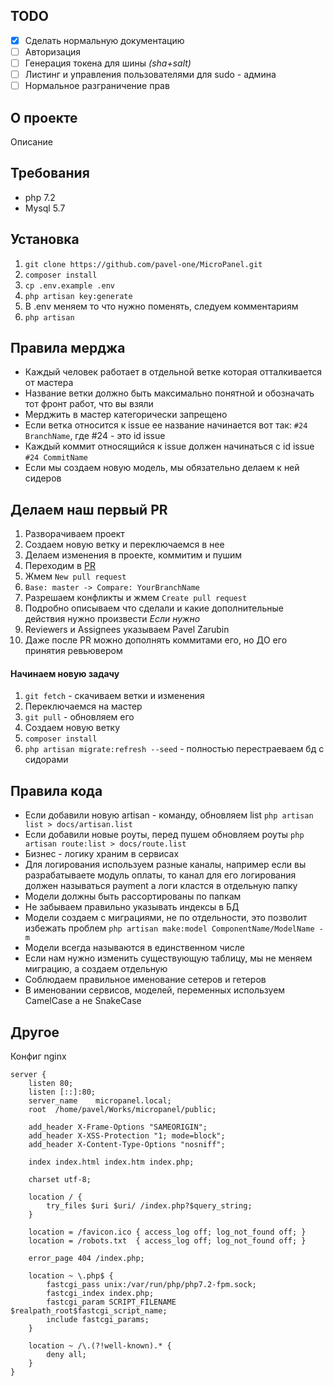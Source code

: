 ## TODO
- [x] Сделать нормальную документацию
- [ ] Авторизация
- [ ] Генерация токена для шины *(sha+salt)*
- [ ] Листинг и управления пользователями для sudo - админа
- [ ] Нормальное разграничение прав

## О проекте
Описание

## Требования
- php 7.2
- Mysql 5.7

## Установка

1. `git clone https://github.com/pavel-one/MicroPanel.git`
1. `composer install`
1. `cp .env.example .env`
1. `php artisan key:generate`
1. В .env меняем то что нужно поменять, следуем комментариям
1. `php artisan `

## Правила мерджа

- Каждый человек работает в отдельной ветке которая отталкивается от мастера
- Название ветки должно быть максимально понятной и обозначать тот фронт работ, что вы взяли
- Мерджить в мастер категорически запрещено
- Если ветка относится к issue ее название начинается вот так: `#24 BranchName`, где #24 - это id issue
- Каждый коммит относящийся к issue должен начинаться с id issue `#24 CommitName`
- Если мы создаем новую модель, мы обязательно делаем к ней сидеров

## Делаем наш первый PR

1. Разворачиваем проект
1. Создаем новую ветку и переключаемся в нее
1. Делаем изменения в проекте, коммитим и пушим
1. Переходим в [PR](https://github.com/pavel-one/MicroPanel/pulls)
1. Жмем `New pull request`
1. `Base: master -> Compare: YourBranchName`
1. Разрешаем конфликты и жмем `Create pull request`
1. Подробно описываем что сделали и какие дополнительные действия нужно произвести *Если нужно*
1. Reviewers и Assignees указываем Pavel Zarubin
1. Даже после PR можно дополнять коммитами его, но ДО его принятия ревьювером

#### Начинаем новую задачу
1. `git fetch` - скачиваем ветки и изменения
1. Переключаемся на мастер
1. `git pull` - обновляем его
1. Создаем новую ветку
1. `composer install`
1. `php artisan migrate:refresh --seed` - полностью перестраеваем бд с сидорами

## Правила кода

- Если добавили новую artisan - команду, обновляем list `php artisan list > docs/artisan.list`
- Если добавили новые роуты, перед пушем обновляем роуты `php artisan route:list > docs/route.list`
- Бизнес - логику храним в сервисах
- Для логирования используем разные каналы, например если вы разрабатываете модуль оплаты, то канал для его логирования должен называться payment а логи кластся в отдельную папку
- Модели должны быть рассортированы по папкам
- Не забываем правильно указывать индексы в БД
- Модели создаем с миграциями, не по отдельности, это позволит избежать проблем `php artisan make:model ComponentName/ModelName -m`
- Модели всегда называются в единственном числе
- Если нам нужно изменить существующую таблицу, мы не меняем миграцию, а создаем отдельную
- Соблюдаем правильное именование сетеров и гетеров
- В именовании сервисов, моделей, переменных используем CamelCase а не SnakeCase

## Другое

Конфиг nginx
```
server {
    listen 80;
    listen [::]:80;
    server_name    micropanel.local;
    root  /home/pavel/Works/micropanel/public;

    add_header X-Frame-Options "SAMEORIGIN";
    add_header X-XSS-Protection "1; mode=block";
    add_header X-Content-Type-Options "nosniff";

    index index.html index.htm index.php;

    charset utf-8;

    location / {
        try_files $uri $uri/ /index.php?$query_string;
    }

    location = /favicon.ico { access_log off; log_not_found off; }
    location = /robots.txt  { access_log off; log_not_found off; }

    error_page 404 /index.php;

    location ~ \.php$ {
        fastcgi_pass unix:/var/run/php/php7.2-fpm.sock;
        fastcgi_index index.php;
        fastcgi_param SCRIPT_FILENAME $realpath_root$fastcgi_script_name;
        include fastcgi_params;
    }

    location ~ /\.(?!well-known).* {
        deny all;
    }
}



```
